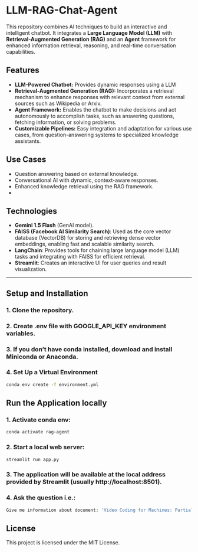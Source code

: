 # LLM-RAG-Chat-Agent

This repository combines AI techniques to build an interactive and intelligent chatbot. It integrates a **Large Language Model (LLM)** with **Retrieval-Augmented Generation (RAG)** and an **Agent** framework for enhanced information retrieval, reasoning, and real-time conversation capabilities.

## Features

- **LLM-Powered Chatbot:** Provides dynamic responses using a LLM
- **Retrieval-Augmented Generation (RAG):** Incorporates a retrieval mechanism to enhance responses with relevant context from external sources such as Wikipedia or Arxiv.
- **Agent Framework:** Enables the chatbot to make decisions and act autonomously to accomplish tasks, such as answering questions, fetching information, or solving problems.
- **Customizable Pipelines:** Easy integration and adaptation for various use cases, from question-answering systems to specialized knowledge assistants.

## Use Cases

- Question answering based on external knowledge.
- Conversational AI with dynamic, context-aware responses.
- Enhanced knowledge retrieval using the RAG framework.
- 
## Technologies

- **Gemini 1.5 Flash** (GenAI model).
- **FAISS (Facebook AI Similarity Search)**: Used as the core vector database (VectorDB) for storing and retrieving dense vector embeddings, enabling fast and scalable similarity search.
- **LangChain**: Provides tools for chaining large language model (LLM) tasks and integrating with FAISS for efficient retrieval.
- **Streamlit**: Creates an interactive UI for user queries and result visualization.

---

## Setup and Installation

### 1. Clone the repository.

### 2. Create .env file with GOOGLE_API_KEY environment variables.

### 3. If you don’t have conda installed, download and install Miniconda or Anaconda.

### 4. Set Up a Virtual Environment

```bash
conda env create -f environment.yml
```

## Run the Application locally

### 1. Activate conda env:

```bash
conda activate rag-agent
```

### 2. Start a local web server:

```bash
streamlit run app.py
```

### 3. The application will be available at the local address provided by Streamlit (usually http://localhost:8501).

### 4. Ask the question i.e.:

```bash
Give me information about document: 'Video Coding for Machines: Partial transmission of SIFT features'
```

## License

This project is licensed under the MIT License.